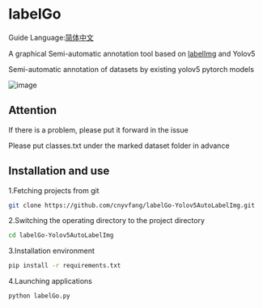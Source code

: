 <h1>labelGo</h1>
<p>Guide Language:<a href="https://github.com/cnyvfang/labelGo-Yolov5AutoLabelImg/blob/master/readme_zh_cn.md">简体中文</a></p>
<p>A graphical Semi-automatic annotation tool based on <a href="https://github.com/tzutalin/labelImg">labelImg</a> and Yolov5</p>
<p>Semi-automatic annotation of datasets by existing yolov5 pytorch models</p>

![image](https://github.com/cnyvfang/labelGo-Yolov5AutoLabelImg/blob/master/demo/demo1.gif) 

## Attention
<p>If there is a problem, please put it forward in the issue</p>
<p>Please put classes.txt under the marked dataset folder in advance</p>

## Installation and use
<p>1.Fetching projects from git</p>

```bash
git clone https://github.com/cnyvfang/labelGo-Yolov5AutoLabelImg.git
```

<p>2.Switching the operating directory to the project directory</p>

```bash
cd labelGo-Yolov5AutoLabelImg
```

<p>3.Installation environment</p>

```bash
pip install -r requirements.txt
```

<p>4.Launching applications</p>

```bash
python labelGo.py
```
